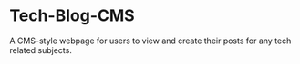 # Tech-Blog-CMS
A CMS-style webpage for users to view and create their posts for any tech related subjects.

